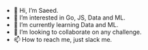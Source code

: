 - 👋 Hi, I’m Saeed.
- 👀 I’m interested in Go, JS, Data and ML.
- 🌱 I’m currently learning Data and ML.
- 💞️ I’m looking to collaborate on any challenge.
- 📫 How to reach me, just slack me.

<!---
salzdh/salzdh is a ✨ special ✨ repository because its `README.md` (this file) appears on your GitHub profile.
You can click the Preview link to take a look at your changes.
--->
